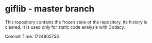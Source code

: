 # giflib - master branch

This repository contains the frozen state of the repository.
Its history is cleared. It is used only for static code
analysis with Codacy.

Commit Time: 1724805753
